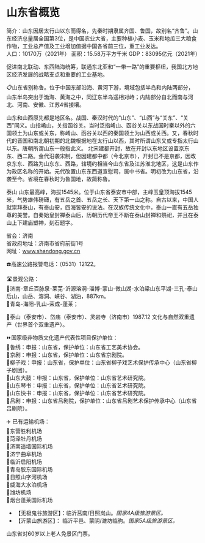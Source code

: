 # 山东省概览  
简介：山东因居太行山以东而得名，先秦时期隶属齐国、鲁国，故别名“齐鲁”。山东经济总量居全国第3位，是中国农业大省，主要种植小麦、玉米和地瓜三大粮食作物，工业总产值及工业增加值据中国各省前三位，重工业发达。    
人口：10170万（2021年）
面积：15.58万平方千米
GDP：83095亿元（2021年）

促进南北联动、东西陆海统筹，联通东北亚和“一带一路”的重要枢纽，我国北方地区经济发展的战略支点和重要的工业基地。  

📋山东省别称鲁。位于中国东部沿海、黄河下游，境域包括半岛和内陆两部分，山东半岛突出于渤海、黄海之中，同辽东半岛遥相对峙；内陆部分自北而南与河北、河南、安徽、江苏4省接壤。    
  
山东和山西原先都是地区名。战国、秦汉时代的“山东”、“山西”与“关东”、“关 西”同义。山指崤山，关指函谷关。当时泛指崤山、函谷关以东战国时秦以外的六国领土为山东或关东，称崤山、函谷关以西的秦国领土为山西或关西。又，春秋时代的晋国和南北朝初期的北魏根据地在太行山以西，其时所谓山东又或专指太行山以东。唐朝所谓山东一般指此义。
北宋建都开封，故在开封以东地区设置京东东、西二路。金代沿袭宋制，但因建都中都（今北京市），开封已不是京都，因改京东东、西路为山东东、西路，辖境约相当今山东省及江苏淮北地区，这是山东作为政区名称的开始。元代改置山东东西道宣慰司，属中书省。明初改为山东省，沿袭至今。省境在春秋时为鲁国地，故简称鲁。
  
泰山
山东最高峰，海拔1545米。位于山东省泰安市中部，主峰玉皇顶海拔1545米，气势雄伟磅礴，有五岳之首、五岳之长、天下第一山之称。自古以来，中国人就崇拜泰山，有泰山安，四海皆安的说法。在汉族传统文化中，泰山一直有五岳独尊的美誉。自秦始皇封禅泰山后，历朝历代帝王不断在泰山封禅和祭祀，并且在泰山上下建庙塑神，刻石题字。  

省会：济南  
省政府地址：济南市省府前街1号  
网址：<a href="http://www.shandong.gov.cn" target="_blank">www.shandong.gov.cn</a>  

☎️高速公路报警电话：（0531）12122。  

🛣️景观公路：  
🔸济南-章丘百脉泉-莱芜-沂源溶洞-淄博-蒙山-微山湖-水泊梁山东平湖-三孔-泰山后山，山岳、溶洞、峡谷、湖泊，887km。  
🔸青岛-海阳-乳山-荣成-蓬莱；  

🏅泰山（泰安市）、岱庙（泰安市）、灵岩寺（济南市）1987.12 文化与自然双重遗产（世界首个双重遗产）。  

⏩国家级非物质文化遗产代表性项目保护单位：  
🔸鲁绣：申报：山东省，保护单位：山东省工艺美术协会。  
🔸京剧：申报：山东省，保护单位：山东省京剧院。  
🔸柳子戏：申报：山东省，保护单位：山东省柳子戏艺术保护传承中心（山东省柳子剧团）。  
🔸山东大鼓：申报：山东省，保护单位：山东省艺术研究院。  
🔸山东琴书：申报：山东省，保护单位：山东省艺术研究院。  
🔸山东快书：申报：山东省，保护单位：山东省艺术研究院。  
🔸吕剧：申报：山东省吕剧院，保护单位：山东省吕剧艺术保护传承中心（山东省吕剧院）。  

✈️ 已有运输机场：  
🔸东营胜利机场  
🔸菏泽牡丹机场  
🔸济南遥墙国际机场  
🔸济宁曲阜机场  
🔸临沂启阳机场  
🔸青岛胶东国际机场  
🔸日照山字河机场  
🔸威海大水泊机场  
🔸潍坊机场  
🔸烟台蓬莱国际机场  

* 【无极鬼谷旅游区】：临沂莒南/日照岚山。*国家4A级旅游景区。*  
* 【沂蒙山旅游区】： 临沂平邑、蒙阴/潍坊临朐。*国家5A级旅游景区。*  

山东省对60岁以上老人免景区门票。  

